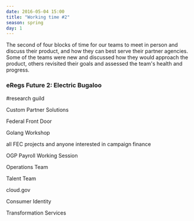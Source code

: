 ```yaml
---
date: 2016-05-04 15:00
title: "Working time #2"
season: spring
day: 1
---
```


The second of four blocks of time for our teams to meet in person and discuss their product, and how they can best serve their partner agencies. Some of the teams were new and discussed how they would approach the product, others revisited their goals and assessed the team's health and progress.

### eRegs Future 2: Electric Bugaloo


#research guild


Custom Partner Solutions


Federal Front Door


Golang Workshop


all FEC projects and anyone interested in campaign finance


OGP Payroll Working Session


Operations Team


Talent Team


cloud.gov


Consumer Identity


Transformation Services
